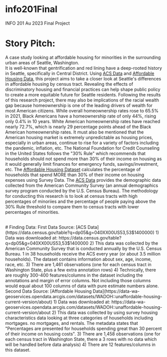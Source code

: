 # info201Final
INFO 201 Au 2023 Final Project

# Story Pitch:
A case study looking at affordable housing for minorities in the surrounding urban areas of Seattle, Washington.
<br>
It is well-known that gentrification and red lining have a deep-rooted history in Seattle, specifically in Central District. Using [ACS Data](https://data.census.gov/table?q=dp05&g=040XX00US53,53$1400000) and [Affordable Housing Data](https://data-wa-geoservices.opendata.arcgis.com/datasets/WADOH::unaffordable-housing-current-version/about), this project aims to take a closer look at Seattle's differences in affordable housing by census tract. Revealing the effects of discriminatory housing and financial practices can help shape public policy to create a more equitable future for Seattle residents. Following the results of this research project, there may also be implications of the racial wealth gap because homeownership is one of the leading drivers of wealth for most American citizens. While overall homeownership rates rose to 65.5% in 2021, Black Americans have a homeownership rate of only 44%, rising only 0.4% in 10 years. White American homeownership rates have reached nearly 72.7%, which is nearly 29 percentage points ahead of the Black American homeownership rates. It must also be mentioned that the American housing market is extremely unpredictable as housing prices, especially in urban areas, continue to rise for a variety of factors including the pandemic, inflation, etc. The National Foundation for Credit Counseling in the United States follows the "30% Rule" which recommends that households should not spend more than 30% of their income on housing as it would generally limit finances for emergency funds, savings/investment, etc. The [Affordable Housing Dataset](https://data-wa-geoservices.opendata.arcgis.com/datasets/WADOH::unaffordable-housing-current-version/about) calculates the percentage of households that spend MORE than 30% of their income on housing expenses using Survey Data. The [ACS Data](https://data.census.gov/table?q=dp05&g=040XX00US53,53$1400000) provides the demographic data collected from the American Community Survey (an annual demographics survey program conducted by the U.S. Census Bureau). The methodology for conducting this research is to look at census tracts with high percentages of minoriies and the percentage of people paying above the 30% Rule threshold to compare them to census tracts with lower percentages of minorities.

<br>
# Finding Data:
First Data Source: [ACS Data](https://data.census.gov/table?q=dp05&g=040XX00US53,53$1400000)
1)  Data was downloaded at: https://data.census.gov/table?q=dp05&g=040XX00US53,53$1400000
2)  This data was collected by the American Community Survey that is conducted annually by the U.S. Census Bureau. 1 in 38 households receive the ACS every year (or about 3.5 million households). The dataset contains information about sex, age, income, race, etc.
3)  There are 1,461 observations (one for each census tract in Washington State, plus a few extra annotation rows)
4)  Technically, there are roughly 300-400 features/columns in the dataset including the annotations and margin of error columns. Not including those columns would equal about 100 columns of data with pure estimate numbers alone.

<br>
Second Data Source: [Affordable Housing Data](https://data-wa-geoservices.opendata.arcgis.com/datasets/WADOH::unaffordable-housing-current-version/about)
1)  Data was downloaded at: https://data-wa-geoservices.opendata.arcgis.com/datasets/WADOH::unaffordable-housing-current-version/about
2)  This data was collected by using survey housing characteristics data looking at three categories of households including mortgages. no mortgages, and rentals. The metadata states that "Percentages are presented for households spending great than 30 percent of their income on housing costs".
3)  There are 1,458 observations (one for each census tract in Washington State, there a 3 rows with no data which will be handled before data analysis)
4)  There are 12 features/columns in this dataset.
